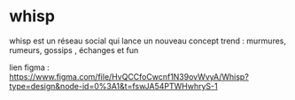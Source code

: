 # whisp
whisp est un réseau social qui lance un nouveau concept trend : murmures, rumeurs, gossips , échanges et fun   

lien figma : https://www.figma.com/file/HvQCCfoCwcnf1N39ovWvyA/Whisp?type=design&node-id=0%3A1&t=fswJA54PTWHwhryS-1
